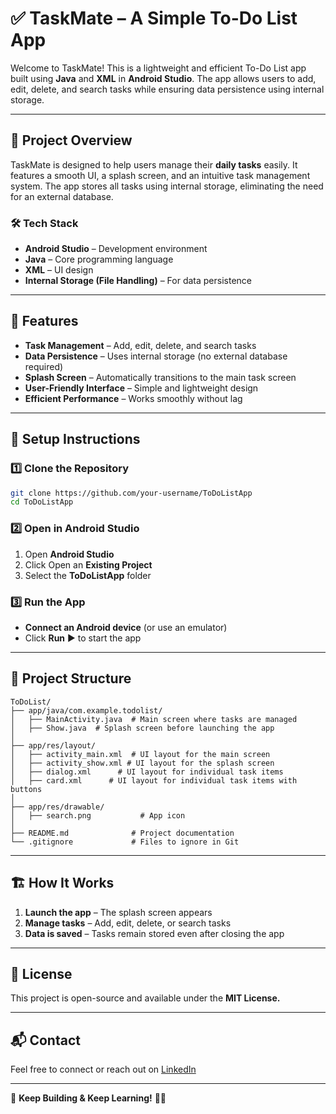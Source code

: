 # ✅ **TaskMate – A Simple To-Do List App**

Welcome to TaskMate! This is a lightweight and efficient To-Do List app built using **Java** and **XML** in **Android Studio**. The app allows users to add, edit, delete, and search tasks while ensuring data persistence using internal storage.
***

## 📌 **Project Overview**

TaskMate is designed to help users manage their **daily tasks** easily. It features a smooth UI, a splash screen, and an intuitive task management system. The app stores all tasks using internal storage, eliminating the need for an external database.

### 🛠 **Tech Stack**

- **Android Studio** – Development environment
- **Java** – Core programming language
- **XML** – UI design
- **Internal Storage (File Handling)** – For data persistence
***

## 🎯 **Features**

- **Task Management** – Add, edit, delete, and search tasks
- **Data Persistence** – Uses internal storage (no external database required)
- **Splash Screen** – Automatically transitions to the main task screen
- **User-Friendly Interface** – Simple and lightweight design
- **Efficient Performance** – Works smoothly without lag
***

## 🚀 **Setup Instructions**
### 1️⃣ **Clone the Repository**
```bash
git clone https://github.com/your-username/ToDoListApp
cd ToDoListApp
```

### 2️⃣ **Open in Android Studio**
1. Open **Android Studio**
2. Click Open an **Existing Project**
3. Select the **ToDoListApp** folder

### 3️⃣ **Run the App**
- **Connect an Android device** (or use an emulator)
- Click **Run** ▶️ to start the app
***

## 📂 **Project Structure**
```plaintext
ToDoList/
├── app/java/com.example.todolist/
│   ├── MainActivity.java  # Main screen where tasks are managed
│   ├── Show.java  # Splash screen before launching the app
│
├── app/res/layout/
│   ├── activity_main.xml  # UI layout for the main screen
│   ├── activity_show.xml # UI layout for the splash screen
│   ├── dialog.xml      # UI layout for individual task items
│   ├── card.xml      # UI layout for individual task items with buttons
│
├── app/res/drawable/
│   ├── search.png           # App icon
│
├── README.md              # Project documentation
└── .gitignore             # Files to ignore in Git
```
***
## 🏗 **How It Works**
1. **Launch the app** – The splash screen appears
2. **Manage tasks** – Add, edit, delete, or search tasks
3. **Data is saved** – Tasks remain stored even after closing the app
***

## 📜 **License**
This project is open-source and available under the **MIT License.**
***

## 📬 Contact
Feel free to connect or reach out on [LinkedIn](https://www.linkedin.com/in/saadjamshaid64/)
***
🎯 **Keep Building & Keep Learning!** 🚀✨
